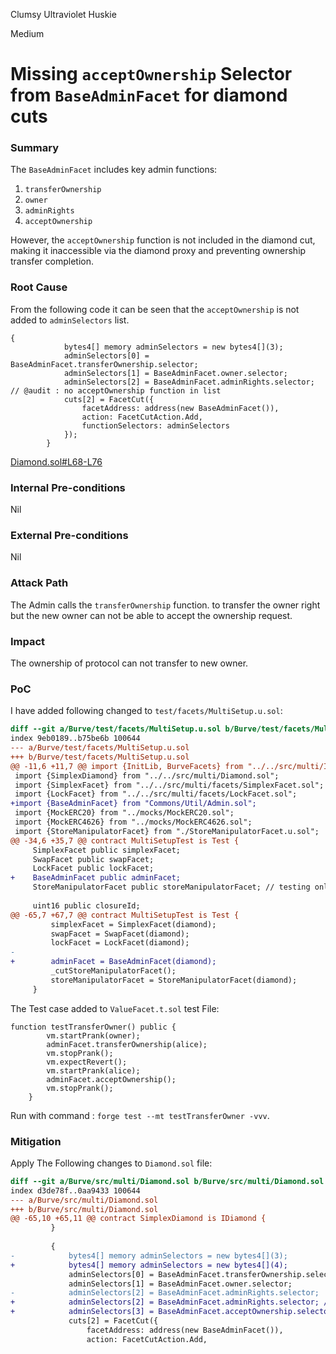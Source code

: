 Clumsy Ultraviolet Huskie

Medium

# Missing `acceptOwnership` Selector from `BaseAdminFacet` for diamond cuts

### Summary

The `BaseAdminFacet` includes key admin functions:
1. `transferOwnership`
2. `owner`
3. `adminRights`
4. `acceptOwnership`

However, the `acceptOwnership` function is not included in the diamond cut, making it inaccessible via the diamond proxy and preventing ownership transfer completion.


### Root Cause

From the following code it can be seen that the `acceptOwnership` is not added to `adminSelectors` list.     
```solidity
{
            bytes4[] memory adminSelectors = new bytes4[](3);
            adminSelectors[0] = BaseAdminFacet.transferOwnership.selector;
            adminSelectors[1] = BaseAdminFacet.owner.selector;
            adminSelectors[2] = BaseAdminFacet.adminRights.selector; // @audit : no acceptOwnership function in list
            cuts[2] = FacetCut({
                facetAddress: address(new BaseAdminFacet()),
                action: FacetCutAction.Add,
                functionSelectors: adminSelectors
            });
        }
```
[Diamond.sol#L68-L76](https://github.com/sherlock-audit/2025-04-burve/blob/main/Burve/src/multi/Diamond.sol#L68-L76)


### Internal Pre-conditions

Nil

### External Pre-conditions

Nil

### Attack Path

The Admin calls the `transferOwnership` function. to transfer the owner right but the new owner can not be able to accept the ownership request.


### Impact

The ownership of protocol can not transfer to new owner.


### PoC

I have added following changed to `test/facets/MultiSetup.u.sol`:
```diff
diff --git a/Burve/test/facets/MultiSetup.u.sol b/Burve/test/facets/MultiSetup.u.sol
index 9eb0189..b75be6b 100644
--- a/Burve/test/facets/MultiSetup.u.sol
+++ b/Burve/test/facets/MultiSetup.u.sol
@@ -11,6 +11,7 @@ import {InitLib, BurveFacets} from "../../src/multi/InitLib.sol";
 import {SimplexDiamond} from "../../src/multi/Diamond.sol";
 import {SimplexFacet} from "../../src/multi/facets/SimplexFacet.sol";
 import {LockFacet} from "../../src/multi/facets/LockFacet.sol";
+import {BaseAdminFacet} from "Commons/Util/Admin.sol";
 import {MockERC20} from "../mocks/MockERC20.sol";
 import {MockERC4626} from "../mocks/MockERC4626.sol";
 import {StoreManipulatorFacet} from "./StoreManipulatorFacet.u.sol";
@@ -34,6 +35,7 @@ contract MultiSetupTest is Test {
     SimplexFacet public simplexFacet;
     SwapFacet public swapFacet;
     LockFacet public lockFacet;
+    BaseAdminFacet public adminFacet;
     StoreManipulatorFacet public storeManipulatorFacet; // testing only
 
     uint16 public closureId;
@@ -65,7 +67,7 @@ contract MultiSetupTest is Test {
         simplexFacet = SimplexFacet(diamond);
         swapFacet = SwapFacet(diamond);
         lockFacet = LockFacet(diamond);
-
+        adminFacet = BaseAdminFacet(diamond);
         _cutStoreManipulatorFacet();
         storeManipulatorFacet = StoreManipulatorFacet(diamond);
     }
```
The Test case added to `ValueFacet.t.sol`  test File:

```solidity
function testTransferOwner() public {
        vm.startPrank(owner);
        adminFacet.transferOwnership(alice);
        vm.stopPrank();
        vm.expectRevert();
        vm.startPrank(alice);
        adminFacet.acceptOwnership();
        vm.stopPrank();
    }
```
Run with command : `forge test --mt testTransferOwner -vvv`.


### Mitigation

Apply The Following changes to `Diamond.sol` file:

```diff
diff --git a/Burve/src/multi/Diamond.sol b/Burve/src/multi/Diamond.sol
index d3de78f..0aa9433 100644
--- a/Burve/src/multi/Diamond.sol
+++ b/Burve/src/multi/Diamond.sol
@@ -65,10 +65,11 @@ contract SimplexDiamond is IDiamond {
         }
 
         {
-            bytes4[] memory adminSelectors = new bytes4[](3);
+            bytes4[] memory adminSelectors = new bytes4[](4);
             adminSelectors[0] = BaseAdminFacet.transferOwnership.selector;
             adminSelectors[1] = BaseAdminFacet.owner.selector;
-            adminSelectors[2] = BaseAdminFacet.adminRights.selector;
+            adminSelectors[2] = BaseAdminFacet.adminRights.selector; // @audit : no acceptOwner function in list
+            adminSelectors[3] = BaseAdminFacet.acceptOwnership.selector;
             cuts[2] = FacetCut({
                 facetAddress: address(new BaseAdminFacet()),
                 action: FacetCutAction.Add,
```
